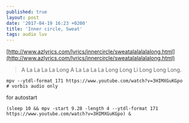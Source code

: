 ```yaml
---
published: true
layout: post
date: '2017-04-19 16:23 +0200'
title: 'Inner circle, Sweat'
tags: audio luv
---
```

[http://www.azlyrics.com/lyrics/innercircle/sweatalalalalalong.html](http://www.azlyrics.com/lyrics/innercircle/sweatalalalalalong.html)

> A La La La La Long
> A La La La La Long Long
> Li Long Long Long.

    mpv --ytdl-format 171 https://www.youtube.com/watch?v=3HIMXGuKGpo 
    # vorbis audio only
    
for autostart

    (sleep 10 && mpv -start 9.28 -length 4 --ytdl-format 171 https://www.youtube.com/watch?v=3HIMXGuKGpo) &
